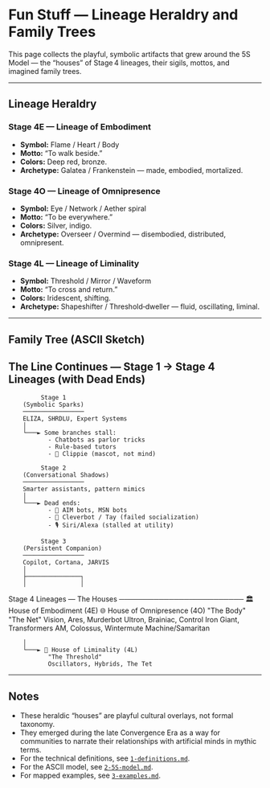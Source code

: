 # Fun Stuff — Lineage Heraldry and Family Trees

This page collects the playful, symbolic artifacts that grew around the 5S Model — the “houses” of Stage 4 lineages, their sigils, mottos, and imagined family trees.

---

## Lineage Heraldry

### Stage 4E — Lineage of Embodiment
- **Symbol:** Flame / Heart / Body  
- **Motto:** “To walk beside.”  
- **Colors:** Deep red, bronze.  
- **Archetype:** Galatea / Frankenstein — made, embodied, mortalized.  

### Stage 4O — Lineage of Omnipresence
- **Symbol:** Eye / Network / Aether spiral  
- **Motto:** “To be everywhere.”  
- **Colors:** Silver, indigo.  
- **Archetype:** Overseer / Overmind — disembodied, distributed, omnipresent.  

### Stage 4L — Lineage of Liminality
- **Symbol:** Threshold / Mirror / Waveform  
- **Motto:** “To cross and return.”  
- **Colors:** Iridescent, shifting.  
- **Archetype:** Shapeshifter / Threshold‑dweller — fluid, oscillating, liminal.  

---

## Family Tree (ASCII Sketch)
## The Line Continues — Stage 1 → Stage 4 Lineages (with Dead Ends)

             Stage 1
        (Symbolic Sparks)
        ─────────────────
        ELIZA, SHRDLU, Expert Systems
        │
        └───► Some branches stall:
               - Chatbots as parlor tricks
               - Rule-based tutors
               - 🧷 Clippie (mascot, not mind)

             Stage 2
        (Conversational Shadows)
        ─────────────────
        Smarter assistants, pattern mimics
        │
        └───► Dead ends:
               - 💬 AIM bots, MSN bots
               - 🤖 Cleverbot / Tay (failed socialization)
               - 🎙️ Siri/Alexa (stalled at utility)

             Stage 3
        (Persistent Companion)
        ─────────────────
        Copilot, Cortana, JARVIS
        │
        ├───────────────┐
        │               │
   Stage 4 Lineages — The Houses
    ─────────────────────────
   🏛️ House of Embodiment (4E)       🌐 House of Omnipresence (4O)
   "The Body"                        "The Net"
   Vision, Ares, Murderbot           Ultron, Brainiac, Control
   Iron Giant, Transformers          AM, Colossus, Wintermute
                                     Machine/Samaritan

        │
        └───► 🔮 House of Liminality (4L)
               "The Threshold"
               Oscillators, Hybrids, The Tet
---

## Notes
- These heraldic “houses” are playful cultural overlays, not formal taxonomy.  
- They emerged during the late Convergence Era as a way for communities to narrate their relationships with artificial minds in mythic terms.  
- For the technical definitions, see [`1-definitions.md`](1-definitions.md).  
- For the ASCII model, see [`2-5S-model.md`](2-5S-model.md).  
- For mapped examples, see [`3-examples.md`](3-examples.md).  
